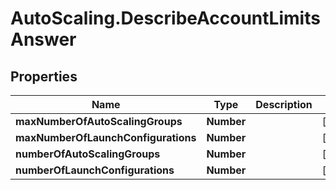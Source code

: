 # AutoScaling.DescribeAccountLimitsAnswer

## Properties

Name | Type | Description | Notes
------------ | ------------- | ------------- | -------------
**maxNumberOfAutoScalingGroups** | **Number** |  | [optional] 
**maxNumberOfLaunchConfigurations** | **Number** |  | [optional] 
**numberOfAutoScalingGroups** | **Number** |  | [optional] 
**numberOfLaunchConfigurations** | **Number** |  | [optional] 


